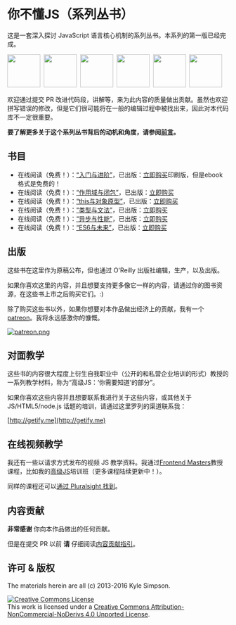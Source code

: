 # 你不懂JS（系列丛书）

这是一套深入探讨 JavaScript 语言核心机制的系列丛书。本系列的第一版已经完成。

<a href="http://shop.oreilly.com/product/0636920039303.do"><img src="./up & going/cover.jpg" width="75"></a>&nbsp;
<a href="http://shop.oreilly.com/product/0636920026327.do"><img src="./scope & closures/cover.jpg" width="75"></a>&nbsp;
<a href="http://shop.oreilly.com/product/0636920033738.do"><img src="./this & object prototypes/cover.jpg" width="75"></a>&nbsp;
<a href="http://shop.oreilly.com/product/0636920033745.do"><img src="./types & grammar/cover.jpg" width="75"></a>&nbsp;
<a href="http://shop.oreilly.com/product/0636920033752.do"><img src="./async & performance/cover.jpg" width="75"></a>&nbsp;
<a href="http://shop.oreilly.com/product/0636920033769.do"><img src="./es6 & beyond/cover.jpg" width="75"></a>

欢迎通过提交 PR 改进代码段，讲解等，来为此内容的质量做出贡献。虽然也欢迎拼写错误的修改，但是它们很可能将在一般的编辑过程中被找出来，因此对本代码库不一定很重要。

**要了解更多关于这个系列丛书背后的动机和角度，请参阅[前言](preface.md)。**

## 书目

* 在线阅读（免费！）：[“入门与进阶”](up\%20&\%20going/README.md#you-dont-know-js-up--going)，已出版：[立即购买](http://shop.oreilly.com/product/0636920039303.do)印刷版，但是ebook格式是免费的！
* 在线阅读（免费！）：[“作用域与闭包”](scope\%20&\%20closures/README.md#you-dont-know-js-scope--closures)，已出版：[立即购买](http://shop.oreilly.com/product/0636920026327.do)
* 在线阅读（免费！）：[“this与对象原型”](this\%20&\%20object\%20prototypes/README.md#you-dont-know-js-this--object-prototypes)，已出版：[立即购买](http://shop.oreilly.com/product/0636920033738.do)
* 在线阅读（免费！）：[“类型与文法”](types\%20&\%20grammar/README.md#you-dont-know-js-types--grammar)，已出版：[立即购买](http://shop.oreilly.com/product/0636920033745.do)
* 在线阅读（免费！）：[“异步与性能”](async\%20&\%20performance/README.md#you-dont-know-js-async--performance)，已出版：[立即购买](http://shop.oreilly.com/product/0636920033752.do)
* 在线阅读（免费！）：[“ES6与未来”](es6\%20&\%20beyond/README.md#you-dont-know-js-es6--beyond)，已出版：[立即购买](http://shop.oreilly.com/product/0636920033769.do)

## 出版

这些书在这里作为原稿公布，但也通过 O'Reilly 出版社编辑，生产，以及出版。

如果你喜欢这里的内容，并且想要支持更多像它一样的内容，请通过你的图书资源，在这些书上市之后购买它们。:)

除了购买这些书以外，如果你想要对本作品做出经济上的贡献，我有一个[patreon](https://www.patreon.com/getify)。我将永远感激你的慷慨。

<a href="https://www.patreon.com/getify">[![patreon.png](https://s11.postimg.org/axpzguh77/patreon.png)](https://www.patreon.com/getify)</a>

## 对面教学

这些书的内容很大程度上衍生自我职业中（公开的和私营企业培训的形式）教授的一系列教学材料，称为“高级JS：‘你需要知道’的部分”。

如果你喜欢这些内容并且想要联系我进行关于这些内容，或其他关于 JS/HTML5/node.js 话题的培训，请通过这里罗列的渠道联系我：

[http://getify.me](http://getify.me)

## 在线视频教学

我还有一些以请求方式发布的视频 JS 教学资料。我通过[Frontend Masters](https://FrontendMasters.com)教授课程，比如我的[高级JS](https://frontendmasters.com/courses/advanced-javascript/)培训班（更多课程陆续更新中！）。

同样的课程还可以[通过 Pluralsight 找到](http://www.pluralsight.com/courses/advanced-javascript)。

## 内容贡献

**非常感谢** 你向本作品做出的任何贡献。

但是在提交 PR 以前 **请** 仔细阅读[内容贡献指引](CONTRIBUTING.md)。

## 许可 & 版权

The materials herein are all (c) 2013-2016 Kyle Simpson.

<a rel="license" href="http://creativecommons.org/licenses/by-nc-nd/4.0/"><img alt="Creative Commons License" style="border-width:0" src="./https://i.creativecommons.org/l/by-nc-nd/4.0/88x31.png" /></a><br />This work is licensed under a <a rel="license" href="http://creativecommons.org/licenses/by-nc-nd/4.0/">Creative Commons Attribution-NonCommercial-NoDerivs 4.0 Unported License</a>.
